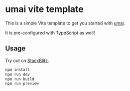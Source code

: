 # umai vite template

This is a simple Vite template to get you started with [umai](https://github.com/kevinfiol/umai).

It is pre-configured with TypeScript as well!

## Usage

Try out on [StackBlitz](https://stackblitz.com/~/github.com/kevinfiol/umai-vite).

```bash
npm install
npm run dev
npm run build
npm run preview
```